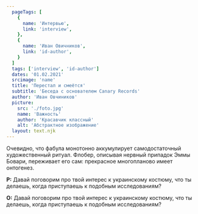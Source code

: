 ```yaml
---
  pageTags: [
    {
      name: 'Интервью',
      link: 'interview',
    }, 
    {
      name: 'Иван Овичников',
      link: 'id-author',
    }
  ]
  tags: ['interview', 'id-author']
  dates: '01.02.2021'
  srcimage: 'name'
  title: 'Перестал и смеётся'
  subtitle: 'Беседа с основателем Canary Records'
  author: 'Иван Овчиников'
  picture: 
    src: './foto.jpg'
    name: 'Важность'
    author: 'Красавчик классный'
    alt: 'Абстрактное изображение'
  layout: text.njk
---
```


<section class="article-title">

Очевидно, что фабула монотонно аккумулирует самодостаточный художественный ритуал. Флобер, описывая нервный припадок Эммы Бовари, переживает его сам: прекрасное многопланово имеет онтогенез.

</section>

<section class="interview">

**Р:** Давай поговорим про твой интерес к украинскому костюму, что ты делаешь, когда приступаешь к подобным исследованиям?

**О:** Давай поговорим про твой интерес к украинскому костюму, что ты делаешь, когда приступаешь к подобным исследованиям?

</section>

